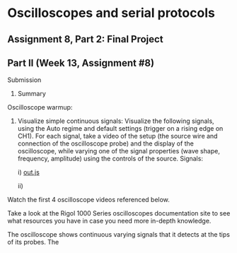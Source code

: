 # Oscilloscopes and serial protocols

## Assignment 8, Part 2: Final Project

## Part II (Week 13, Assignment #8)

Submission

1. Summary

Oscilloscope warmup:

1) Visualize simple continuous signals:
Visualize the following signals, using the Auto regime and default settings (trigger on a rising edge on CH1). For each signal, take a video of the setup (the source wire and connection of the oscilloscope probe) and the display of the oscilloscope, while varying one of the signal properties (wave shape, frequency, amplitude) using the controls of the source. Signals:
  
  
    i) [out.js](out.js)
    
    ii) 









Watch the first 4 oscilloscope videos referenced below.

Take a look at the Rigol 1000 Series oscilloscopes documentation site to see what resources you have in case you need more in-depth knowledge.

The oscilloscope shows continuous varying signals that it detects at the tips of its probes. The

